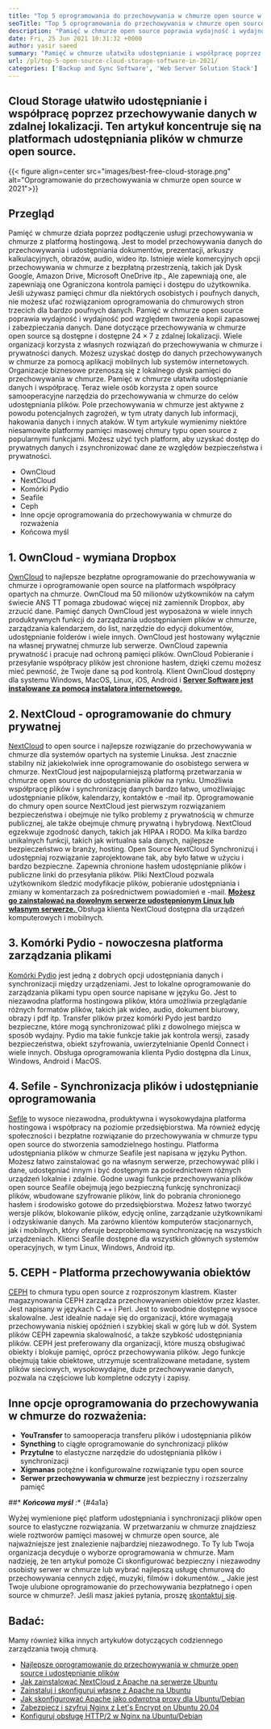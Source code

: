 ```yaml
---
title: "Top 5 oprogramowania do przechowywania w chmurze open source w 2021" 
seoTitle: "Top 5 oprogramowania do przechowywania w chmurze open source w 2021" 
description: "Pamięć w chmurze open source poprawia wydajność i wydajność pod względem tworzenia kopii zapasowej i zabezpieczania danych. Ten artykuł koncentruje się na najlepszych aplikacjach do przechowywania w chmurze" 
date: Fri, 25 Jun 2021 10:31:32 +0000
author: yasir saeed
summary: "Pamięć w chmurze ułatwiła udostępnianie i współpracę poprzez przechowywanie danych w zdalnej lokalizacji. Ten artykuł koncentruje się na platformach udostępniania plików w chmurze open source." 
url: /pl/top-5-open-source-cloud-storage-software-in-2021/
categories: ['Backup and Sync Software', 'Web Server Solution Stack']
---
```


## Cloud Storage ułatwiło udostępnianie i współpracę poprzez przechowywanie danych w zdalnej lokalizacji. Ten artykuł koncentruje się na platformach udostępniania plików w chmurze open source.

{{< figure align=center src="images/best-free-cloud-storage.png" alt="Oprogramowanie do przechowywania w chmurze open source w 2021">}}


## **Przegląd** 
Pamięć w chmurze działa poprzez podłączenie usługi przechowywania w chmurze z platformą hostingową. Jest to model przechowywania danych do przechowywania i udostępniania dokumentów, prezentacji, arkuszy kalkulacyjnych, obrazów, audio, wideo itp. Istnieje wiele komercyjnych opcji przechowywania w chmurze z bezpłatną przestrzenią, takich jak Dysk Google, Amazon Drive, Microsoft OneDrive itp., Ale zapewniają one, ale zapewniają one Ograniczona kontrola pamięci i dostępu do użytkownika. Jeśli używasz pamięci chmur dla niektórych osobistych i poufnych danych, nie możesz ufać rozwiązaniom oprogramowania do chmurowych stron trzecich dla bardzo poufnych danych. Pamięć w chmurze open source poprawia wydajność i wydajność pod względem tworzenia kopii zapasowej i zabezpieczania danych.
Dane dotyczące przechowywania w chmurze open source są dostępne i dostępne 24 × 7 z zdalnej lokalizacji. Wiele organizacji korzysta z własnych rozwiązań do przechowywania w chmurze i prywatności danych. Możesz uzyskać dostęp do danych przechowywanych w chmurze za pomocą aplikacji mobilnych lub systemów internetowych. Organizacje biznesowe przenoszą się z lokalnego dysk pamięci do przechowywania w chmurze. Pamięć w chmurze ułatwiła udostępnianie danych i współpracę. Teraz wiele osób korzysta z open source samooperacyjne narzędzia do przechowywania w chmurze do celów udostępniania plików. Pole przechowywania w chmurze jest aktywne z powodu potencjalnych zagrożeń, w tym utraty danych lub informacji, hakowania danych i innych ataków.
W tym artykule wymienimy niektóre niesamowite platformy pamięci masowej chmury typu open source z popularnymi funkcjami. Możesz użyć tych platform, aby uzyskać dostęp do prywatnych danych i zsynchronizować dane ze względów bezpieczeństwa i prywatności.
  * OwnCloud
  * NextCloud
  * Komórki Pydio
  * Seafile
  * Ceph
  * Inne opcje oprogramowania do przechowywania w chmurze do rozważenia
  * Końcowa myśl

## 1. OwnCloud - wymiana Dropbox
[OwnCloud][1] to najlepsze bezpłatne oprogramowanie do przechowywania w chmurze i oprogramowanie open source na platformach współpracy opartych na chmurze. OwnCloud ma 50 milionów użytkowników na całym świecie ANS TT pomaga zbudować więcej niż zamiennik Dropbox, aby zrzucić dane. Pamięć danych OwnCloud jest wyposażona w wiele innych produktywnych funkcji do zarządzania udostępnianiem plików w chmurze, zarządzania kalendarzem, do list, narzędzie do edycji dokumentów, udostępnianie folderów i wiele innych. OwnCloud jest hostowany wyłącznie na własnej prywatnej chmurze lub serwerze. OwnCloud zapewnia prywatność i pracuje nad ochroną pamięci plików. OwnCloud Pobieranie i przesyłanie współpracy plików jest chronione hasłem, dzięki czemu możesz mieć pewność, że Twoje dane są pod kontrolą.
Klient OwnCloud dostępny dla systemu Windows, MacOS, Linux, iOS, Android i [ **Server Software jest instalowane za pomocą instalatora internetowego.** ][2]

## 2. NextCloud - oprogramowanie do chmury prywatnej
[NextCloud][3] to open source i najlepsze rozwiązanie do przechowywania w chmurze dla systemów opartych na systemie Linuksa. Jest znacznie stabilny niż jakiekolwiek inne oprogramowanie do osobistego serwera w chmurze. NextCloud jest najpopularniejszą platformą przetwarzania w chmurze open source do udostępniania plików na rynku. Umożliwia współpracę plików i synchronizację danych bardzo łatwo, umożliwiając udostępnianie plików, kalendarzy, kontaktów e -mail itp. Oprogramowanie do chmury open source NextCloud jest pierwszym rozwiązaniem bezpieczeństwa i obejmuje nie tylko problemy z prywatnością w chmurze publicznej, ale także obejmuje chmurę prywatną i hybrydową. NextCloud egzekwuje zgodność danych, takich jak HIPAA i RODO.
Ma kilka bardzo unikalnych funkcji, takich jak wirtualna sala danych, najlepsze bezpieczeństwo w branży, hosting. Open Source NextCloud Synchronizuj i udostępniaj rozwiązanie zaprojektowane tak, aby było łatwe w użyciu i bardzo bezpieczne. Zapewnia chronione hasłem udostępnianie plików i publiczne linki do przesyłania plików. Pliki NextCloud pozwala użytkownikom śledzić modyfikacje plików, pobieranie udostępniania i zmiany w komentarzach za pośrednictwem powiadomień e -mail. [ **Możesz go zainstalować na dowolnym serwerze udostępnionym Linux lub własnym serwerze.** ][4]
Obsługa klienta NextCloud dostępna dla urządzeń komputerowych i mobilnych.

## 3. Komórki Pydio - nowoczesna platforma zarządzania plikami
[Komórki Pydio][5] jest jedną z dobrych opcji udostępniania danych i synchronizacji między urządzeniami. Jest to lokalne oprogramowanie do zarządzania plikami typu open source napisane w języku Go. Jest to niezawodna platforma hostingowa plików, która umożliwia przeglądanie różnych formatów plików, takich jak wideo, audio, dokument biurowy, obrazy i pdf itp. Transfer plików przez komórki Pydo jest bardzo bezpieczne, które mogą synchronizować pliki z dowolnego miejsca w sposób wydajny. Pydio ma takie funkcje takie jak kontrola wersji, zasady bezpieczeństwa, obiekt szyfrowania, uwierzytelnianie OpenId Connect i wiele innych.
Obsługa oprogramowania klienta Pydio dostępna dla Linux, Windows, Android i MacOS.

## 4. Sefile - Synchronizacja plików i udostępnianie oprogramowania
[Sefile][6] to wysoce niezawodna, produktywna i wysokowydajna platforma hostingowa i współpracy na poziomie przedsiębiorstwa. Ma również edycję społeczności i bezpłatne rozwiązanie do przechowywania w chmurze typu open source do stworzenia samodzielnego hostingu. Platforma udostępniania plików w chmurze Seafile jest napisana w języku Python.
Możesz łatwo zainstalować go na własnym serwerze, przechowywać pliki i dane, udostępniać innym i być dostępnym za pośrednictwem różnych urządzeń lokalnie i zdalnie. Godne uwagi funkcje przechowywania plików open source Seafile obejmują jego bezpieczną funkcję synchronizacji plików, wbudowane szyfrowanie plików, link do pobrania chronionego hasłem i środowisko gotowe do przedsiębiorstwa. Możesz łatwo tworzyć wersje plików, blokowanie plików, edycję online, zarządzanie użytkownikami i odzyskiwanie danych. Ma zarówno klientów komputerów stacjonarnych, jak i mobilnych, który oferuje bezproblemową synchronizację na wszystkich urządzeniach.
Klienci Seafile dostępne dla wszystkich głównych systemów operacyjnych, w tym Linux, Windows, Android itp.

## 5. CEPH - Platforma przechowywania obiektów
[CEPH][7] to chmura typu open source z rozproszonym klastrem. Klaster magazynowania CEPH zarządza przechowywaniem obiektów przez klaster. Jest napisany w językach C ++ i Perl. Jest to swobodnie dostępne wysoce skalowalne. Jest idealnie nadaje się do organizacji, które wymagają przechowywania niskiej opóźnień i szybkiej skali w górę lub w dół. System plików CEPH zapewnia skalowalność, a także szybkość udostępniania plików. CEPH jest preferowany dla organizacji, które muszą obsługiwać obiekty i blokuje pamięć, oprócz przechowywania plików.
Jego funkcje obejmują takie obiektowe, utrzymuje scentralizowane metadane, system plików sieciowych, wysokowydajne, duże przechowywanie danych, pozwala na częściowe lub kompletne odczyty i zapisy.

## Inne opcje oprogramowania do przechowywania w chmurze do rozważenia:
* **YouTransfer** to samooperacja transferu plików i udostępniania plików
* **Syncthing** to ciągłe oprogramowanie do synchronizacji plików
* **Przytulne** to elastyczne narzędzie do udostępniania plików i synchronizacji
* **Xigmanas** potężne i konfigurowalne rozwiązanie typu open source
* **Serwer przechowywania w chmurze** jest bezpieczny i rozszerzalny pamięć

##* ***Końcowa myśl** :** {#4a1a}

Wyżej wymienione pięć platform udostępniania i synchronizacji plików open source to elastyczne rozwiązania. W przetwarzaniu w chmurze znajdziesz wiele roztworów pamięci masowej w chmurze open source, ale najważniejsze jest znalezienie najbardziej niezawodnego. To Ty lub Twoja organizacja decyduje o wyborze oprogramowania w chmurze. Mam nadzieję, że ten artykuł pomoże Ci skonfigurować bezpieczny i niezawodny osobisty serwer w chmurze lub wybrać najlepszą usługę chmurową do przechowywania cennych zdjęć, muzyki, filmów i dokumentów.
_ Jakie jest Twoje ulubione oprogramowanie do przechowywania bezpłatnego i open source w chmurze?. Jeśli masz jakieś pytania, proszę [skontaktuj się][8].

## Badać:
Mamy również kilka innych artykułów dotyczących codziennego zarządzania twoją chmurą.
  * [Najlepsze oprogramowanie do przechowywania w chmurze open source i udostępnianie plików][9]
  * [Jak zainstalować NextCloud z Apache na serwerze Ubuntu][4]
  * [Zainstaluj i skonfiguruj własne z Apache na Ubuntu][2]
  * [Jak skonfigurować Apache jako odwrotną proxy dla Ubuntu/Debian][10]
  * [Zabezpiecz i szyfruj Nginx z Let's Encrypt on Ubuntu 20.04][11]
  * [Konfiguruj obsługę HTTP/2 w Nginx na Ubuntu/Debian][12]



[1]: https://owncloud.com/
[2]: https://blog.containerize.com/backup-and-sync-software/how-to-install-and-configure-owncloud-with-apache-on-ubuntu/
[3]: https://nextcloud.com/
[4]: https://blog.containerize.com/backup-and-sync-software/how-to-install-nextcloud-with-apache-on-ubuntu-server/
[5]: https://pydio.com/
[6]: https://www.seafile.com/
[7]: https://ceph.io/en/
[8]: mailto:yasir.saeed@aspose.com
[9]: https://products.containerize.com/backup-and-sync/
[10]: https://blog.containerize.com/web-server-solution-stack/how-to-configure-apache-as-a-reverse-proxy-for-ubuntudebian/
[11]: https://blog.containerize.com/web-server-solution-stack/how-to-secure-nginx-with-letsencrypt-on-ubuntu-20-04/
[12]: https://blog.containerize.com/web-server-solution-stack/how-to-configure-http2-support-in-nginx-on-ubuntudebian/

